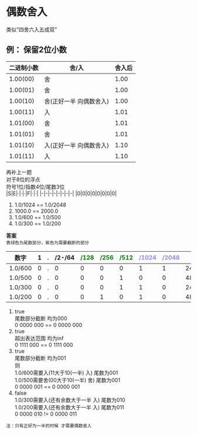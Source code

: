 <style>
.f {
color: green;
}
.cut {
color: #8f8cff;
}
</style>
# 偶数舍入

类似“四舍六入五成双”

## 例： 保留2位小数

|二进制小数|舍/入|舍入后|
|-|-|-|
|1.00(00)|舍|1.00|
|1.00(01)|舍|1.00|
|1.00(10)|舍(正好一半 向偶数舍入)|1.00|
|1.00(11)|入|1.01|
|1.01(00)|舍|1.01|
|1.01(01)|舍|1.01|
|1.01(10)|入(正好一半 向偶数舍入)|1.10|
|1.01(11)|入|1.10|

再补上一题  
对于8位的浮点  
符号1位/指数4位/尾数3位  
|S|E|·|·|·|F|·|·|
|-|-|-|-|-|-|-|-|
|0|0|0|0|0|0|0|0|

1. 1.0/1024 == 1.0/2048
1. 1000.0 == 2000.0
1. 1.0/600 == 1.0/500
1. 1.0/300 == 1.0/200

**答案**  
`表绿色为尾数部分，紫色为需要截断的部分`

|数字|1|.|/2-/64|<span class="f">/128</span>|<span class="f">/256</span>|<span class="f">/512</span>|<span class="cut">/1024</span>|<span class="cut">/2048</span>|余数|
|-|-|-|-|-|-|-|-|-|-|
|1.0/600|0|.|0|0|0|0|1|1|248/600|
|1.0/500|0|.|0|0|0|1|0|0|48/500|
|1.0/300|0|.|0|0|0|1|1|0|248/300|
|1.0/200|0|.|0|0|1|0|1|0|48/200|

1. true  
尾数部分截断 均为000  
0 0000 000 == 0 0000 000
1. true  
超出表达范围 均为inf  
0 1111 000 == 0 1111 000
1. true  
尾数部分截断 均为001  
则  
1.0/600需要入(11大于10(一半) 入) 尾数为001  
1.0/500需要舍(00大于10(一半) 舍) 尾数为001  
0 0000 001 == 0 0000 001
1. false  
1.0/300需要入(还有余数大于一半 入) 尾数为010  
1.0/200需要入(还有余数大于一半 入) 尾数为011  
0 0000 010 != 0 0000 011

``` text
注：只有正好为一半的时候 才需要偶数舍入
```
